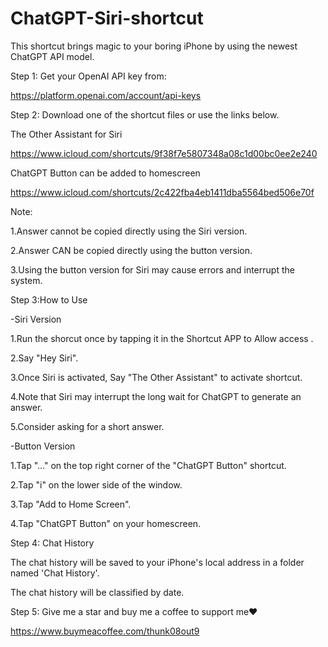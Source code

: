 # ChatGPT-Siri-shortcut
This shortcut brings magic to your boring iPhone by using the newest ChatGPT API model.

Step 1: Get your OpenAI API key from:

https://platform.openai.com/account/api-keys

Step 2: Download one of the shortcut files or use the links below.

The Other Assistant for Siri

https://www.icloud.com/shortcuts/9f38f7e5807348a08c1d00bc0ee2e240

ChatGPT Button can be added to homescreen

https://www.icloud.com/shortcuts/2c422fba4eb1411dba5564bed506e70f

Note:

1.Answer cannot be copied directly using the Siri version.

2.Answer CAN be copied directly using the button version.

3.Using the button version for Siri may cause errors and interrupt the system.

Step 3:How to Use

-Siri Version

1.Run the shorcut once by tapping it in the Shortcut APP to Allow access .

2.Say "Hey Siri".

3.Once Siri is activated, Say "The Other Assistant" to activate shortcut.

4.Note that Siri may interrupt the long wait for ChatGPT to generate an answer.

5.Consider asking for a short answer.

-Button Version

1.Tap "..." on the top right corner of the "ChatGPT Button" shortcut.

2.Tap "i" on the lower side of the window.

3.Tap "Add to Home Screen".

4.Tap "ChatGPT Button" on your homescreen.

Step 4: Chat History

The chat history will be saved to your iPhone's local address in a folder named 'Chat History'.

The chat history will be classified by date.

Step 5: Give me a star and buy me a coffee to support me❤️

https://www.buymeacoffee.com/thunk08out9

